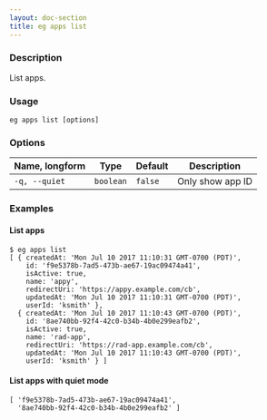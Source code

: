 ```yaml
---
layout: doc-section
title: eg apps list
---
```


### Description

List apps.

### Usage

```shell
eg apps list [options]
```

### Options

| Name, longform | Type      | Default | Description      |
| ---            | ---       | ---     | ---              |
| `-q, --quiet`  | `boolean` | `false` | Only show app ID |

### Examples

#### List apps

```shell
$ eg apps list
[ { createdAt: 'Mon Jul 10 2017 11:10:31 GMT-0700 (PDT)',
    id: 'f9e5378b-7ad5-473b-ae67-19ac09474a41',
    isActive: true,
    name: 'appy',
    redirectUri: 'https://appy.example.com/cb',
    updatedAt: 'Mon Jul 10 2017 11:10:31 GMT-0700 (PDT)',
    userId: 'ksmith' },
  { createdAt: 'Mon Jul 10 2017 11:10:43 GMT-0700 (PDT)',
    id: '8ae740bb-92f4-42c0-b34b-4b0e299eafb2',
    isActive: true,
    name: 'rad-app',
    redirectUri: 'https://rad-app.example.com/cb',
    updatedAt: 'Mon Jul 10 2017 11:10:43 GMT-0700 (PDT)',
    userId: 'ksmith' } ]
```

#### List apps with quiet mode

```shell
[ 'f9e5378b-7ad5-473b-ae67-19ac09474a41',
  '8ae740bb-92f4-42c0-b34b-4b0e299eafb2' ]
```
